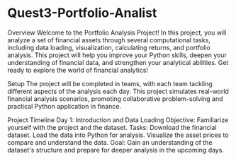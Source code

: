 # Quest3-Portfolio-Analist
Overview
Welcome to the Portfolio Analysis Project! In this project, you will analyze a set of financial assets through several computational tasks, including data loading, visualization, calculating returns, and portfolio analysis. This project will help you improve your Python skills, deepen your understanding of financial data, and strengthen your analytical abilities. Get ready to explore the world of financial analytics!

Setup
The project will be completed in teams, with each team tackling different aspects of the analysis each day. This project simulates real-world financial analysis scenarios, promoting collaborative problem-solving and practical Python application in finance.

Project Timeline
Day 1: Introduction and Data Loading
Objective: Familiarize yourself with the project and the dataset.
Tasks:
Download the financial dataset.
Load the data into Python for analysis.
Visualize the asset prices to compare and understand the data.
Goal: Gain an understanding of the dataset's structure and prepare for deeper analysis in the upcoming days.

